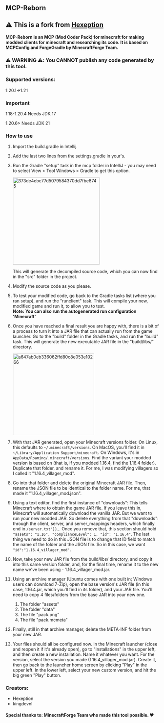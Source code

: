 ## MCP-Reborn

## ⚠️ This is a fork from [Hexeption](https://github.com/Hexeption/MCP-Reborn)

#### MCP-Reborn is an MCP (Mod Coder Pack) for minecraft for making modded clients for minecraft and researching its code. It is based on MCPConfig and ForgeGradle by MinecraftForge Team.

### :warning: WARNING :warning::  You **CANNOT** publish any code generated by this tool.

### Supported versions:
1.20.1->1.21

### Important

1.18-1.20.4 Needs JDK 17

1.20.6> Needs JDK 21

### How to use

1. Import the build.gradle in Intellij.

2. Add the last two lines from the settings.gradle in your's.

3. Run the Gradle "setup" task in the mcp folder in IntelliJ - you may need to select View > Tool Windows > Gradle to get this option.

    <img width="284" alt="373de4ebc77d5079584370dd7fbe8745" src="https://user-images.githubusercontent.com/4052647/46925924-71b7b680-d026-11e8-9c29-e3ed2e43f810.png">

    This will generate the decompiled source code, which you can now find in the "src" folder in the project.

4. Modify the source code as you please.

5. To test your modified code, go back to the Gradle tasks list (where you ran setup), and run the "runclient" task.
  This will compile your new, modified game and run it, to allow you to test.<br>**Note: You can also run the autogenerated run configuration 'Minecraft'**

6. Once you have reached a final result you are happy with, there is a bit of a process to turn it into a JAR file that
  can actually run from the game launcher. Go to the "build" folder in the Gradle tasks, and run the "build" task. This
  will generate the new executable JAR file in the "build/libs/" directory.
  
    <img width="266" alt="a647ab0eb336062ffd80c8e053e10266" src="https://user-images.githubusercontent.com/4052647/46925963-a297eb80-d026-11e8-8b02-cb621b559511.png">

7. With that JAR generated, open your Minecraft versions folder. On Linux, this defaults to `~/.minecraft/versions`. On MacOS, you'll find it in `~/Library/Application Support/minecraft`. On
  Windows, it's in `AppData/Roaming/.minecraft/versions`. Find the variant your modded version is based on (that is, if
  you modded 1.16.4, find the 1.16.4 folder). Duplicate that folder, and rename it. For me, I was modifying villagers so
  I called it "1.16.4_villager_mod".

8. Go into that folder and delete the original Minecraft JAR file. Then, rename the JSON file to be identical to the
  folder name. For me, that made it "1.16.4_villager_mod.json".

9. Using a text editor, find the first instance of "downloads": This tells Minecraft where to obtain the game JAR file.
  If you leave this in, Minecraft will automatically download the vanilla JAR. But we want to run your new modded JAR.
  So delete everything from that "downloads": through the client, server, and server_mappings headers, which finally end
  in `/server.txt"}},`. Once you remove that, this section should hold `"assets": "1.16", "complianceLevel": 1, "id": "1.16.4"`.
  The last thing we need to do in this JSON file is to change that ID field to match the name of the folder and the
  JSON file. So in this case, we want `"id":"1.16.4_villager_mod"`.

10. Now, take your new JAR file from the build/libs/ directory, and copy it into this same version folder, and, for the
  final time, rename it to the new name we've been using - 1.16.4_villager_mod.jar.

11. Using an archive manager (Ubuntu comes with one built in; Windows users can download 7-Zip), open the base version's
  JAR file (in this case, 1.16.4.jar, which you'll find in its folder), and your JAR file. You'll need to copy 4
  files/folders from the base JAR into your new one.

    1. The folder "assets"
    2. The folder "data"
    3. The file "pack.png"
    4. The file "pack.mcmeta"

12. Finally, still in that archive manager, delete the META-INF folder from your new JAR.

13. Your files should all be configured now. In the Minecraft launcher (close and reopen it if it's already open), go to
  "Installations" in the upper left, and then create a new installation. Name it whatever you want. For the version, select
  the version you made (1.16.4_villager_mod.jar). Create it, then go back to the launcher home screen by clicking "Play" in
  the upper left. In the lower left, select your new custom version, and hit the big green "Play" button.

### Creators:

* Hexeption
* kingdevnl

#### Special thanks to: **MinecraftForge** Team who made this tool possible. ❤

